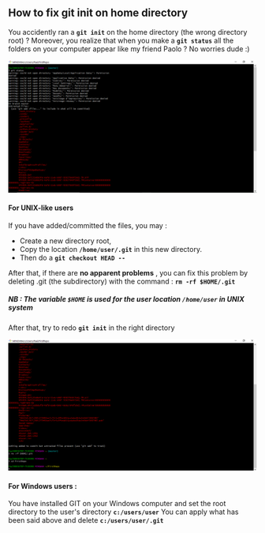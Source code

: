﻿## **How to fix git init on home directory**

You accidently ran a **`git init`** on the home directory (the wrong directory root) ? 
Moreover, you realize that when you make a **`git status`** all the folders on your computer appear like my friend Paolo ?
No worries dude :)

![](paulo1.png)



#### For UNIX-like users

If you have added/committed the files, you may :
+ Create a new directory root,
+ Copy the location **`/home/user/.git`** in this new directory.
+ Then do a **`git checkout HEAD --`**

After that, if there are **no apparent problems** , you can fix this problem by deleting .git (the subdirectory) with the command : **`rm -rf $HOME/.git `**

##### NB : The variable `$HOME` is used for the user location `/home/user` in UNIX system

After that, try to redo  **`git init`** in the right directory 

![](paulo2.png)

#### For Windows users :

You have installed GIT on your Windows computer and set the root directory to the user's directory **`c:/users/user`**
You can apply what has been said above and delete **`c:/users/user/.git`**



